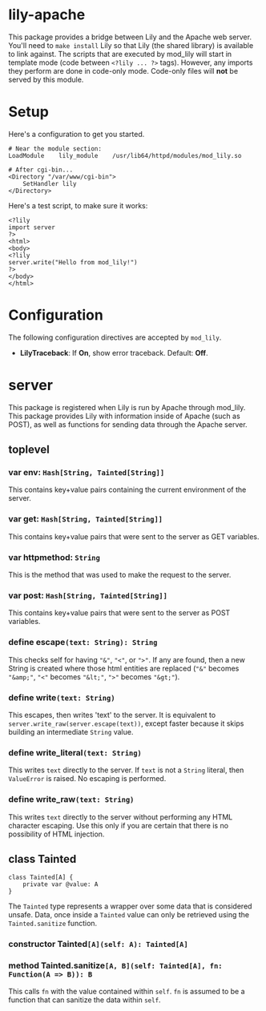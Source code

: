 lily-apache
===========

This package provides a bridge between Lily and the Apache web server. You'll
need to `make install` Lily so that Lily (the shared library) is available to
link against. The scripts that are executed by mod_lily will start in template
mode (code between `<?lily ... ?>` tags). However, any imports they perform are
done in code-only mode. Code-only files will **not** be served by this module.

# Setup

Here's a configuration to get you started.

```
# Near the module section:
LoadModule    lily_module    /usr/lib64/httpd/modules/mod_lily.so

# After cgi-bin...
<Directory "/var/www/cgi-bin">
    SetHandler lily
</Directory>
```

Here's a test script, to make sure it works:

```
<?lily
import server
?>
<html>
<body>
<?lily
server.write("Hello from mod_lily!")
?>
</body>
</html>
```

# Configuration

The following configuration directives are accepted by `mod_lily`.

* __LilyTraceback__: If **On**, show error traceback. Default: **Off**.

# server

This package is registered when Lily is run by Apache through mod_lily. This
package provides Lily with information inside of Apache (such as POST), as well
as functions for sending data through the Apache server.

## toplevel

### var env: `Hash[String, Tainted[String]]`

This contains key+value pairs containing the current environment of the server.

### var get: `Hash[String, Tainted[String]]`

This contains key+value pairs that were sent to the server as GET variables.

### var httpmethod: `String`

This is the method that was used to make the request to the server.

### var post: `Hash[String, Tainted[String]]`

This contains key+value pairs that were sent to the server as POST variables.

### define escape`(text: String): String`

This checks self for having `"&"`, `"<"`, or `">"`. If any are found, then a new
String is created where those html entities are replaced (`"&"` becomes
`"&amp;"`, `"<"` becomes `"&lt;"`, `">"` becomes `"&gt;"`).

### define write`(text: String)`

This escapes, then writes 'text' to the server. It is equivalent to
`server.write_raw(server.escape(text))`, except faster because it skips building
an intermediate `String` value.

### define write_literal`(text: String)`

This writes `text` directly to the server. If `text` is not a `String` literal,
then `ValueError` is raised. No escaping is performed.

### define write_raw`(text: String)`

This writes `text` directly to the server without performing any HTML character
escaping. Use this only if you are certain that there is no possibility of HTML
injection.

## class Tainted

```
class Tainted[A] {
    private var @value: A
}
```

The `Tainted` type represents a wrapper over some data that is considered
unsafe. Data, once inside a `Tainted` value can only be retrieved using the
`Tainted.sanitize` function.

### constructor Tainted`[A](self: A): Tainted[A]`



### method Tainted.sanitize`[A, B](self: Tainted[A], fn: Function(A => B)): B`

This calls `fn` with the value contained within `self`. `fn` is assumed to be a
function that can sanitize the data within `self`.

